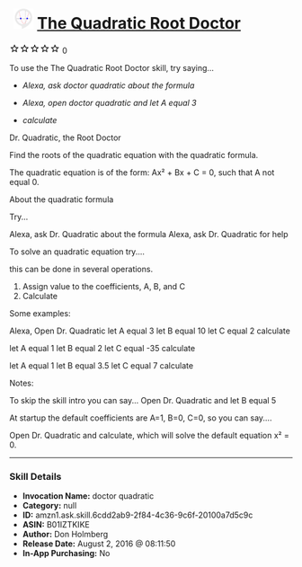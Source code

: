 # &nbsp;<img src="skill_icon" alt="The Quadratic Root Doctor icon" width="36"> [The Quadratic Root Doctor](http://alexa.amazon.com/#skills/amzn1.ask.skill.6cdd2ab9-2f84-4c36-9c6f-20100a7d5c9c)
![0 stars](../../images/ic_star_border_black_18dp_1x.png)![0 stars](../../images/ic_star_border_black_18dp_1x.png)![0 stars](../../images/ic_star_border_black_18dp_1x.png)![0 stars](../../images/ic_star_border_black_18dp_1x.png)![0 stars](../../images/ic_star_border_black_18dp_1x.png) 0

To use the The Quadratic Root Doctor skill, try saying...

* *Alexa, ask doctor quadratic about the formula*

* *Alexa, open doctor quadratic and let A equal 3*

* *calculate*

Dr. Quadratic, the Root Doctor

Find the roots of the quadratic equation with the quadratic formula.

The quadratic equation is of the form:
Ax² + Bx + C = 0, such that A not equal 0.

About the quadratic formula

Try...

Alexa, ask Dr. Quadratic about the formula
Alexa, ask Dr. Quadratic for help

To solve an quadratic equation try....

this can be done in several operations. 
1. Assign value to the coefficients, A, B, and C
2. Calculate

Some examples:

Alexa, Open Dr. Quadratic
let A equal 3
let B equal 10
let C equal 2
calculate

let A equal 1
let B equal 2
let C equal -35
calculate

let A equal 1
let B equal 3.5
let C equal 7
calculate

Notes:

To skip the skill intro you can say...
Open Dr. Quadratic and let B equal 5

At startup the default coefficients are A=1, B=0, C=0, so you can say....

Open Dr. Quadratic and calculate, which will solve the default equation
x² = 0.

***

### Skill Details

* **Invocation Name:** doctor quadratic
* **Category:** null
* **ID:** amzn1.ask.skill.6cdd2ab9-2f84-4c36-9c6f-20100a7d5c9c
* **ASIN:** B01IZTKIKE
* **Author:** Don Holmberg
* **Release Date:** August 2, 2016 @ 08:11:50
* **In-App Purchasing:** No
